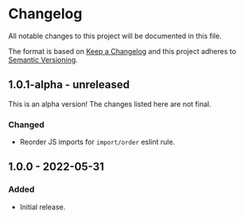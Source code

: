 # Changelog

All notable changes to this project will be documented in this file.

The format is based on [Keep a Changelog](https://keepachangelog.com/en/1.0.0/)
and this project adheres to [Semantic Versioning](https://semver.org/spec/v2.0.0.html).

## 1.0.1-alpha - unreleased

This is an alpha version! The changes listed here are not final.

### Changed
- Reorder JS imports for `import/order` eslint rule.

## 1.0.0 - 2022-05-31
### Added
- Initial release.
